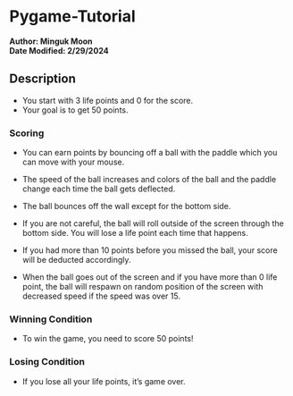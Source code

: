 # Pygame-Tutorial

**Author: Minguk Moon**  
**Date Modified: 2/29/2024**

## Description

- You start with 3 life points and 0 for the score.
- Your goal is to get 50 points.

### Scoring

- You can earn points by bouncing off a ball with the paddle which you can move with your mouse.
- The speed of the ball increases and colors of the ball and the paddle change each time the ball gets deflected.
- The ball bounces off the wall except for the bottom side.

- If you are not careful, the ball will roll outside of the screen through the bottom side. You will lose a life point each time that happens. 
- If you had more than 10 points before you missed the ball, your score will be deducted accordingly.

- When the ball goes out of the screen and if you have more than 0 life point, the ball will respawn on random position of the screen with decreased speed if the speed was over 15.

### Winning Condition
- To win the game, you need to score 50 points!

### Losing Condition
- If you lose all your life points, it’s game over.